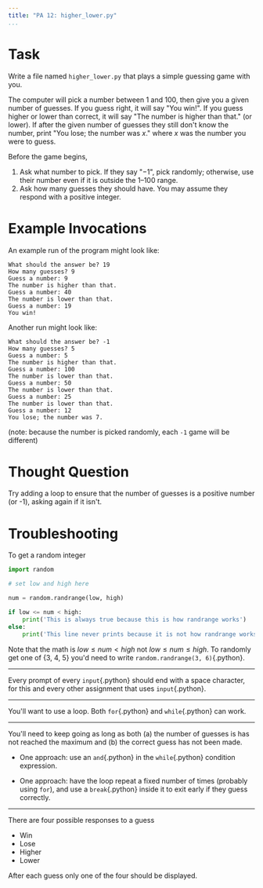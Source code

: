 ```yaml
---
title: "PA 12: higher_lower.py"
...
```


# Task

Write a file named `higher_lower.py` that plays a simple guessing game with you.

The computer will pick a number between 1 and 100, then give you a given number of guesses.
If you guess right, it will say "You win!".
If you guess higher or lower than correct, it will say "The number is higher than that." (or lower). 
If after the given number of guesses they still don't know the number, print "You lose; the number was *x*." where *x* was the number you were to guess.

Before the game begins,

1.  Ask what number to pick. If they say "−1", pick randomly; otherwise, use their number even if it is outside the 1–100 range.
2.  Ask how many guesses they should have.  You may assume they respond with a positive integer.

# Example Invocations

An example run of the program might look like:

````
What should the answer be? 19
How many guesses? 9
Guess a number: 9
The number is higher than that.
Guess a number: 40
The number is lower than that.
Guess a number: 19
You win!
````

Another run might look like:

````
What should the answer be? -1
How many guesses? 5
Guess a number: 5
The number is higher than that.
Guess a number: 100
The number is lower than that.
Guess a number: 50
The number is lower than that.
Guess a number: 25
The number is lower than that.
Guess a number: 12
You lose; the number was 7.
````

(note: because the number is picked randomly, each `-1` game will be different)

# Thought Question

Try adding a loop to ensure that the number of guesses is a positive number (or -1), asking again if it isn't.


# Troubleshooting

To get a random integer

````python
import random

# set low and high here

num = random.randrange(low, high)

if low <= num < high:
    print('This is always true because this is how randrange works')
else:
    print('This line never prints because it is not how randrange works')
````

Note that the math is $low \le num < high$ not $low \le num \le high$.
To randomly get one of {3, 4, 5} you'd need to write `random.randrange(3, 6)`{.python}.


---

Every prompt of every `input`{.python} should end with a space character, for this and every other assignment that uses `input`{.python}. 

---

You'll want to use a loop.  Both `for`{.python} and `while`{.python} can work.

---

You'll need to keep going as long as both (a) the number of guesses is has not reached the maximum and (b) the correct guess has not been made.

-   One approach: use an `and`{.python} in the `while`{.python} condition expression.

-   One approach: have the loop repeat a fixed number of times (probably using `for`), and use a `break`{.python} inside it to exit early if they guess correctly.

----

There are four possible responses to a guess

-   Win
-   Lose
-   Higher
-   Lower

After each guess only one of the four should be displayed.
